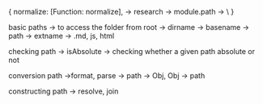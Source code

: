 {
  normalize: [Function: normalize], -> research -> module.path -> \\
}

basic paths -> to access the folder from root -> dirname
-> basename -> path
-> extname -> .md, js, html

checking path -> isAbsolute -> checking whether a given path absolute or not

conversion path ->format, parse -> path -> Obj, Obj -> path

constructing path -> resolve, join
